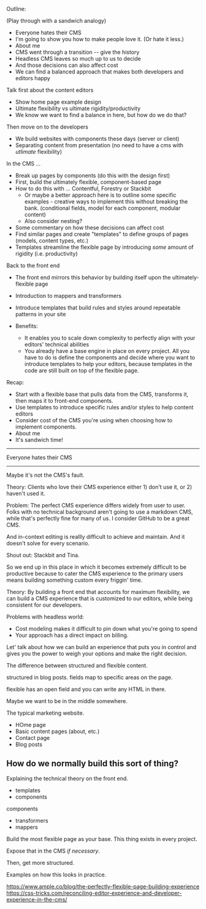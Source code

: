 Outline:

(Play through with a sandwich analogy)

- Everyone hates their CMS
- I'm going to show you how to make people love it. (Or hate it less.)
- About me
- CMS went through a transition -- give the history
- Headless CMS leaves so much up to us to decide
- And those decisions can also affect cost
- We can find a balanced approach that makes both developers and editors happy

Talk first about the content editors

- Show home page example design
- Ultimate flexibility vs ultimate rigidity/productivity
- We know we want to find a balance in here, but how do we do that?

Then move on to the developers

- We build websites with components these days (server or client)
- Separating content from presentation (no need to have a cms with _utlimate_ flexibility)

In the CMS ...

- Break up pages by components (do this with the design first)
- First, build the ultimately flexible, component-based page
- How to do this with ... Contentful, Forestry or Stackbit
  - Or maybe a better approach here is to outline some specific examples - creative ways to implement this without breaking the bank. (conditional fields, model for each component, modular content)
  - Also consider nesting?
- Some commentary on how these decisions can affect cost
- Find similar pages and create "templates" to define groups of pages (models, content types, etc.)
- Templates streamline the flexible page by introducing _some_ amount of rigidity (i.e. productivity)

Back to the front end

- The front end mirrors this behavior by building itself upon the ultimately-flexible page
- Introduction to mappers and transformers
- Introduce templates that build rules and styles around repeatable patterns in your site

- Benefits:
  - It enables you to scale down complexity to perfectly align with your editors' technical abilities
  - You already have a base engine in place on every project. All you have to do is define the components and decide where you want to introduce templates to help your editors, because templates in the code are still built on top of the flexible page.

Recap:

- Start with a flexible base that pulls data from the CMS, transforms it, then maps it to front-end components.
- Use templates to introduce specific rules and/or styles to help content editors
- Consider cost of the CMS you're using when choosing how to implement components.
- About me
- It's sandwich time!

---

Everyone hates their CMS

---

Maybe it's not the CMS's fault.

Theory: Clients who love their CMS experience either 1) don't use it, or 2) haven't used it.

Problem: The perfect CMS experience differs widely from user to user. Folks with no technical background aren't going to use a markdown CMS, while that's perfectly fine for many of us. I consider GitHub to be a great CMS.

And in-context editing is reallly difficult to achieve and maintain. And it doesn't solve for every scenario.

Shout out: Stackbit and Tina.

So we end up in this place in which it becomes extremely difficult to be productive because to cater the CMS experience to the primary users means building something custom every friggin' time.

Theory: By building a front end that accounts for maximum flexibility, we can build a CMS experience that is customized to our editors, while being consistent for our developers.

Problems with headless world:

- Cost modeling makes it difficult to pin down what you're going to spend
- Your approach has a direct impact on billing.

Let' talk about how we can build an experience that puts you in control and gives you the power to weigh your options and make the right decision.

The difference between structured and flexible content.

structured in blog posts. fields map to specific areas on the page.

flexible has an open field and you can write any HTML in there.

Maybe we want to be in the middle somewhere.

The typical marketing website.

- HOme page
- Basic content pages (about, etc.)
- Contact page
- Blog posts

## How do we normally build this sort of thing?

Explaining the technical theory on the front end.

- templates
- components

components

- transformers
- mappers

Build the most flexible page as your base. This thing exists in every project.

Expose that in the CMS _if necessary_.

Then, get more structured.

Examples on how this looks in practice.

https://www.ample.co/blog/the-perfectly-flexible-page-building-experience
https://css-tricks.com/reconciling-editor-experience-and-developer-experience-in-the-cms/
